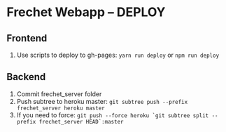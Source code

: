 # Frechet Webapp – DEPLOY

## Frontend
1. Use scripts to deploy to gh-pages: ```yarn run deploy``` or ```npm run deploy```

## Backend
1. Commit frechet_server folder
2. Push subtree to heroku master: ```git subtree push --prefix frechet_server heroku master```
3. If you need to force: ```git push --force heroku `git subtree split --prefix frechet_server HEAD`:master```